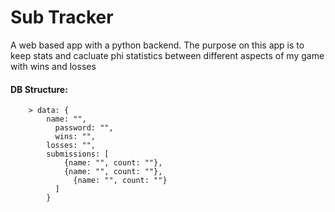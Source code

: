 # Sub Tracker

A web based app with a python backend. The purpose on this app is to keep stats and cacluate phi statistics between different aspects of my game with wins and losses


#### DB Structure:

		> data: {
		    name: "",
			  password: "",
			  wins: "",
		    losses: "",
		    submissions: [
			    {name: "", count: ""},
			    {name: "", count: ""},
				  {name: "", count: ""}
			  ]
			}
